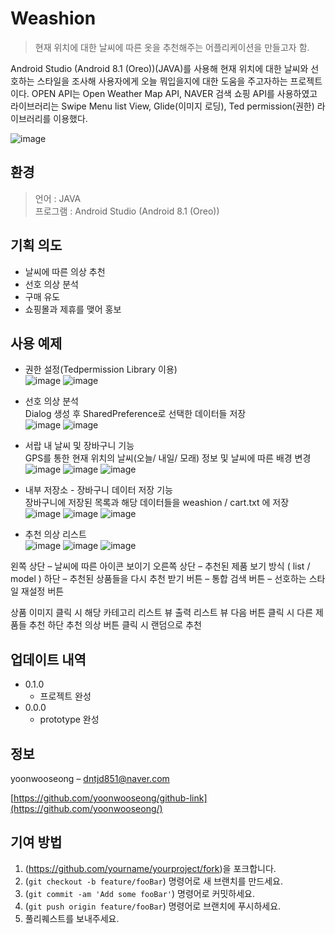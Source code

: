 # Weashion
> 현재 위치에 대한 날씨에 따른 옷을 추천해주는 어플리케이션을 만들고자 함.

Android Studio (Android 8.1 (Oreo))(JAVA)를 사용해 현재 위치에 대한 날씨와 선호하는 스타일을 조사해 사용자에게 오늘 뭐입을지에 대한 도움을 주고자하는 프로젝트이다.
OPEN API는 Open Weather Map API, NAVER 검색 쇼핑 API를 사용하였고 라이브러리는 Swipe Menu list View, Glide(이미지 로딩), Ted permission(권한) 라이브러리를 이용했다.

![image](https://user-images.githubusercontent.com/57824259/87865507-50c98580-c9b1-11ea-8a8a-a342742edc6c.png)

## 환경
>언어 : JAVA  
>프로그램 : Android Studio (Android 8.1 (Oreo)) 

## 기획 의도

 - 날씨에 따른 의상 추천  
 - 선호 의상 분석  
 - 구매 유도  
 - 쇼핑몰과 제휴를 맺어 홍보  

## 사용 예제
 - 권한 설정(Tedpermission Library 이용)  
![image](https://user-images.githubusercontent.com/57824259/88687466-42a70200-d133-11ea-937d-578e8677fc66.png)
![image](https://user-images.githubusercontent.com/57824259/88687552-610cfd80-d133-11ea-9c55-75694894aa22.png)  

 - 선호 의상 분석  
 Dialog 생성 후 SharedPreference로 선택한 데이터들 저장  
![image](https://user-images.githubusercontent.com/57824259/88690156-4ee08e80-d136-11ea-885a-a1d8321be4aa.png)
![image](https://user-images.githubusercontent.com/57824259/88690165-5142e880-d136-11ea-8c25-99b1e280f8e2.png)  

 - 서랍 내 날씨 및 장바구니 기능  
 GPS를 통한 현재 위치의 날씨(오늘/ 내일/ 모래) 정보 및 날씨에 따른 배경 변경   
![image](https://user-images.githubusercontent.com/57824259/88691782-42f5cc00-d138-11ea-892e-f26c55713b82.png)
![image](https://user-images.githubusercontent.com/57824259/88691786-4426f900-d138-11ea-806a-d20cfe88c902.png)
![image](https://user-images.githubusercontent.com/57824259/88691793-45f0bc80-d138-11ea-81b3-06191e5acde4.png)

 - 내부 저장소 - 장바구니 데이터 저장 기능  
 장바구니에 저장된 목록과 해당 데이터들을 weashion / cart.txt 에 저장   
![image](https://user-images.githubusercontent.com/57824259/88692241-d0d1b700-d138-11ea-8e2f-23a3b3b9a3c6.png)
![image](https://user-images.githubusercontent.com/57824259/88692247-d202e400-d138-11ea-8dd2-a2a92f626de4.png)
![image](https://user-images.githubusercontent.com/57824259/88692257-d3341100-d138-11ea-9df3-3a4a7668a8b4.png)

 - 추천 의상 리스트  
![image](https://user-images.githubusercontent.com/57824259/88692355-f1017600-d138-11ea-85d5-21f3965d38ac.png)
![image](https://user-images.githubusercontent.com/57824259/88692323-e9da6800-d138-11ea-9a6c-4eb1f04668aa.png)
![image](https://user-images.githubusercontent.com/57824259/88692337-ed6def00-d138-11ea-8d41-f26f2910a3fa.png)

왼쪽 상단 – 날씨에 따른 아이콘 보이기
오른쪽 상단 – 추천된 제품 보기 방식 ( list / model )
하단 – 추천된 상품들을 다시 추천 받기 버튼
     – 통합 검색 버튼
     – 선호하는 스타일 재설정 버튼
        
상품 이미지 클릭 시 해당 카테고리 리스트 뷰 출력 
리스트 뷰 다음 버튼 클릭 시 다른 제품들 추천
하단 추천 의상 버튼 클릭 시 랜덤으로 추천


## 업데이트 내역
* 0.1.0  
    * 프로젝트 완성
* 0.0.0
    * prototype 완성

## 정보

 yoonwooseong – dntjd851@naver.com

[https://github.com/yoonwooseong/github-link](https://github.com/yoonwooseong/)

## 기여 방법

1. (<https://github.com/yourname/yourproject/fork>)을 포크합니다.
2. (`git checkout -b feature/fooBar`) 명령어로 새 브랜치를 만드세요.
3. (`git commit -am 'Add some fooBar'`) 명령어로 커밋하세요.
4. (`git push origin feature/fooBar`) 명령어로 브랜치에 푸시하세요. 
5. 풀리퀘스트를 보내주세요.

<!-- Markdown link & img dfn's -->
[npm-image]: https://img.shields.io/npm/v/datadog-metrics.svg?style=flat-square
[npm-url]: https://npmjs.org/package/datadog-metrics
[npm-downloads]: https://img.shields.io/npm/dm/datadog-metrics.svg?style=flat-square
[travis-image]: https://img.shields.io/travis/dbader/node-datadog-metrics/master.svg?style=flat-square
[travis-url]: https://travis-ci.org/dbader/node-datadog-metrics
[wiki]: https://github.com/yourname/yourproject/wiki
